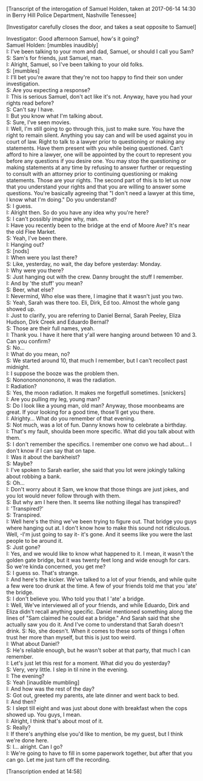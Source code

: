 
[Transcript of the interogation of Samuel Holden, taken at 2017-06-14 14:30 in Berry Hill Police Department, Nashville Tenessee]

[Investigator carefully closes the door, and takes a seat opposite to Samuel]

Investigator: Good afternoon Samuel, how's it going?  
Samuel Holden: [mumbles inaudibly]  
I: I've been talking to your mom and dad, Samuel, or should I call you Sam?  
S: Sam's for friends, just Samuel, man.  
I: Alright, Samuel, so I've been talking to your old folks.  
S: [mumbles]  
I: I'll bet you're aware that they're not too happy to find their son under investigation.  
S: Are you expecting a response?  
I: This is serious Samuel, don't act like it's not. Anyway, have you had your rights read before?  
S: Can't say I have.  
I: But you know what I'm talking about.  
S: Sure, I've seen movies.  
I: Well, I'm still going to go through this, just to make sure. You have the right to remain silent. Anything you say can and will be used against you in court of law. Right to talk to a lawyer prior to questioning or making any statements. Have them present with you while being questioned. Can’t afford to hire a lawyer, one will be appointed by the court to represent you before any questions if you desire one. You may stop the questioning or making statements at any time by refusing to answer further or requesting to consult with an attorney prior to continuing questioning or making statements. Those are your rights. The second part of this is to let us now that you understand your rights and that you are willing to answer some questions. You're basically agreeing that "I don't need a lawyer at this time, I know what I'm doing." Do you understand?  
S: I guess.  
I: Alright then. So do you have any idea why you're here?  
S: I can't possibly imagine why, man.  
I: Have you recently been to the bridge at the end of Moore Ave? It's near the old Flee Market.  
S: Yeah, I've been there.  
I: Hanging out?  
S: [nods]  
I: When were you last there?  
S: Like, yesterday, no wait, the day before yesterday: Monday.  
I: Why were you there?  
S: Just hanging out with the crew. Danny brought the stuff I remember.  
I: And by 'the stuff' you mean?  
S: Beer, what else?  
I: Nevermind, Who else was there, I imagine that it wasn't just you two.  
S: Yeah, Sarah was there too. Eli, Dirk, Ed too. Almost the whole gang showed up.  
I: Just to clarify, you are referring to Daniel Bernal, Sarah Peeley, Eliza Hudson, Dirk Creek and Eduardo Bernal?  
S: Those are their full names, yeah.  
I: Thank you. I have it here that y'all were hanging around between 10 and 3. Can you confirm?  
S: No...  
I: What do you mean, no?  
S: We started around 10, that much I remember, but I can't recollect past midnight.  
I: I suppose the booze was the problem then.  
S: Nononononononono, it was the radiation.  
I: Radiation?  
S: Yes, the moon radiation. It makes me forgetfull sometimes. [snickers]  
I: Are you pulling my leg, young man?  
S: Do I look like a young man, old man? Anyway, those moonbeams are great. If your looking for a good time, those'll get you there.  
I: Alrighty... What do you remember of that evening.  
S: Not much, was a lot of fun. Danny knows how to celebrate a birthday.  
I: That's my fault, shoulda been more specific. What did you talk about with them.  
S: I don't remember the specifics. I remember one convo we had about... I don't know if I can say that on tape.  
I: Was it about the bankheist?  
S: Maybe?  
I: I've spoken to Sarah earlier, she said that you lot were jokingly talking about robbing a bank.  
S: Oh...  
I: Don't worry about it Sam, we know that those things are just jokes, and you lot would never follow through with them.  
S: But why am I here then. It seems like nothing illegal has transpired?  
I: 'Transpired?'  
S: Transpired.  
I: Well here's the thing we've been trying to figure out. That bridge you guys where hanging out at. I don't know how to make this sound not ridiculous. Well, -I'm just going to say it- it's gone. And it seems like you were the last people to be around it.  
S: Just gone?  
I: Yes, and we would like to know what happened to it. I mean, it wasn't the golden gate bridge, but it was twenty feet long and wide enough for cars. So we're kinda concerned, you get me?  
S: I guess so. That's strange.  
I: And here's the kicker. We've talked to a lot of your friends, and while quite a few were too drunk at the time. A few of your friends told me that you 'ate' the bridge.  
S: I don't believe you. Who told you that I 'ate' a bridge.  
I: Well, We've interviewed all of your friends, and while Eduardo, Dirk and Eliza didn't recall anything specific. Daniel mentioned something along the lines of "Sam claimed he could eat a bridge." And Sarah said that she actually saw you do it. And I've come to understand that Sarah doesn't drink.
S: No, she doesn't. When it comes to these sorts of things I often trust her more than myself, but this is just too weird.  
I: What about Daniel?  
S: He's reliable enough, but he wasn't sober at that party, that much I can remember.  
I: Let's just let this rest for a moment. What did you do yesterday?  
S: Very, very little. I slep in til nine in the evening.  
I: The evening?  
S: Yeah [inaudible mumbling]  
I: And how was the rest of the day?  
S: Got out, greeted my parents, ate late dinner and went back to bed.  
I: And then?  
S: I slept till eight and was just about done with breakfast when the cops showed up. You guys, I mean.  
I: Alright, I think that's about most of it.  
S: Really?  
I: If there's anything else you'd like to mention, be my guest, but I think we're done here.  
S: I... alright. Can I go?  
I: We're going to have to fill in some paperwork together, but after that you can go. Let me just turn off the recording.  

[Transcription ended at 14:58]
